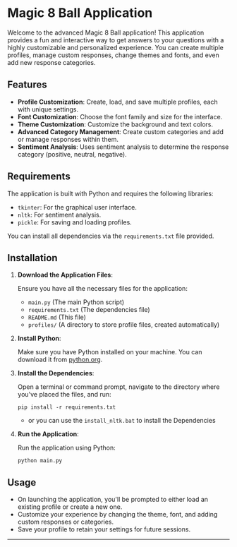 # Magic 8 Ball Application

Welcome to the advanced Magic 8 Ball application! This application provides a fun and interactive way to get answers to your questions with a highly customizable and personalized experience. You can create multiple profiles, manage custom responses, change themes and fonts, and even add new response categories.

## Features

- **Profile Customization**: Create, load, and save multiple profiles, each with unique settings.
- **Font Customization**: Choose the font family and size for the interface.
- **Theme Customization**: Customize the background and text colors.
- **Advanced Category Management**: Create custom categories and add or manage responses within them.
- **Sentiment Analysis**: Uses sentiment analysis to determine the response category (positive, neutral, negative).

## Requirements

The application is built with Python and requires the following libraries:

- `tkinter`: For the graphical user interface.
- `nltk`: For sentiment analysis.
- `pickle`: For saving and loading profiles.

You can install all dependencies via the `requirements.txt` file provided.

## Installation

1. **Download the Application Files**:

    Ensure you have all the necessary files for the application:
    
    - `main.py` (The main Python script)
    - `requirements.txt` (The dependencies file)
    - `README.md` (This file)
    - `profiles/` (A directory to store profile files, created automatically)

2. **Install Python**:

    Make sure you have Python installed on your machine. You can download it from [python.org](https://www.python.org/downloads/).

3. **Install the Dependencies**:

    Open a terminal or command prompt, navigate to the directory where you've placed the files, and run:

    ```
    pip install -r requirements.txt
    ```
    - or you can use the `install_nltk.bat` to install the Dependencies

4. **Run the Application**:

    Run the application using Python:

    ```
    python main.py
    ```

## Usage

- On launching the application, you'll be prompted to either load an existing profile or create a new one.
- Customize your experience by changing the theme, font, and adding custom responses or categories.
- Save your profile to retain your settings for future sessions.
-----
